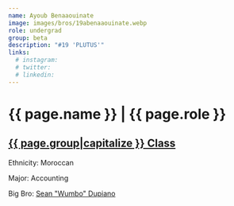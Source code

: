 ```yaml
---
name: Ayoub Benaaouinate
image: images/bros/19abenaaouinate.webp
role: undergrad
group: beta
description: "#19 'PLUTUS'"
links:
  # instagram: 
  # twitter: 
  # linkedin: 
---
```


# {{ page.name }} | {{ page.role }} 
    
## [{{ page.group|capitalize }} Class](/ah/{{page.group}}s)
    
Ethnicity: Moroccan

Major: Accounting

Big Bro: [Sean "Wumbo" Dupiano](03sdupiano)


